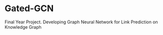 # Gated-GCN
Final Year Project. Developing Graph Neural Network for Link Prediction on Knowledge Graph
